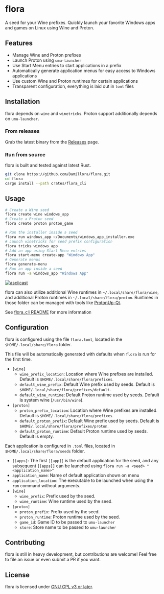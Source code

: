 # flora

A seed for your Wine prefixes. Quickly launch your favorite Windows apps and games on Linux using Wine and Proton.

## Features

* Manage Wine and Proton prefixes
* Launch Proton using `umu-launcher`
* Use Start Menu entries to start applications in a prefix
* Automatically generate application menus for easy access to Windows applications
* Use custom Wine and Proton runtimes for certain applications
* Transparent configuration, everything is laid out in `toml` files

## Installation

flora depends on `wine` and `winetricks`. Proton support additionally depends on `umu-launcher`.
### From releases

Grab the latest binary from the [Releases](https://github.com/Damillora/flora) page.

### Run from source

flora is built and tested against latest Rust.

```sh
git clone https://github.com/Damillora/flora.git
cd flora
cargo install --path crates/flora_cli
```

## Usage
```zsh
# Create a Wine seed
flora create wine windows_app
# Create a Proton seed
flora create proton proton_game

# Run the installer inside a seed
flora run windows_app ~/Documents/windows_app_installer.exe
# Launch winetricks for seed prefix configuration
flora tricks windows_app
# Add an app using Start Menu entries
flora start-menu create-app "Windows App"
# Generate menus 
flora generate-menu
# Run an app inside a seed
flora run -a windows_app "Windows App"
```
[![asciicast](https://asciinema.org/a/kX1eNGz3W2rYHppeyESZigOig.svg)](https://asciinema.org/a/kX1eNGz3W2rYHppeyESZigOig)

flora can also utilize additional Wine runtimes in `~/.local/share/flora/wine`, and additional Proton runtimes in `~/.local/share/flora/proton`.
Runtimes in those folder can be managed with tools like [ProtonUp-Qt](https://github.com/DavidoTek/ProtonUp-Qt).

See [flora_cli README](crates/flora_cli/README.md) for more information
## Configuration

flora is configured using the file `flora.toml`, located in the `$HOME/.local/share/flora` folder. 

This file will be automatically generated with defaults when `flora` is run for the first time.

* `[wine]`
  * `wine_prefix_location`: Location where Wine prefixes are installed. Default is `$HOME/.local/share/flora/prefixes`.
  * `default_wine_prefix`: Default Wine prefix used by seeds. Default is `$HOME/.local/share/flora/prefixes/default`.
  * `default_wine_runtime`: Default Proton runtime used by seeds. Default is system wine (`/usr/bin/wine`).
* `[proton]`
  * `proton_prefix_location`: Location where Wine prefixes are installed. Default is `$HOME/.local/share/flora/prefixes`.
  * `default_proton_prefix`: Default Wine prefix used by seeds. Default is `$HOME/.local/share/flora/prefixes/proton`.
  * `default_proton_runtime`: Default Proton runtime used by seeds. Default is empty.

Each application is configured in `.toml` files, located in `$HOME/.local/share/flora/seeds` folder.
* `[[apps]`: The first `[[app]]` is the default application for the seed, and any subsequent `[[apps]]` can be launched using `flora run -a <seed> "<application_name>"`
* `application_name`: Name of default application shown on menu
* `application_location`: The executable to be launched when using the `run` command without arguments.
* `[wine]`
  * `wine_prefix`: Prefix used by the seed.
  * `wine_runtime`: Wine runtime used by the seed.
* `[proton]`
  * `proton_prefix`: Prefix used by the seed.
  * `proton_runtime`: Proton runtime used by the seed.
  * `game_id`: Game ID to be passed to `umu-launcher`
  * `store`: Store name to be passed to `umu-launcher`

## Contributing

flora is still in heavy development, but contributions are welcome! Feel free to file an issue or even submit a PR if you want.

## License

flora is licensed under [GNU GPL v3 or later](LICENSE).

